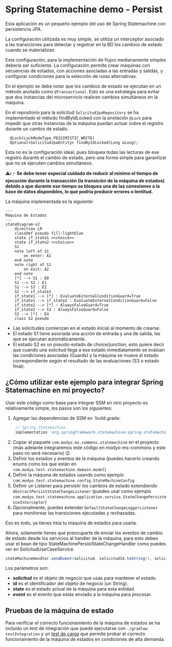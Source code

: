 # Spring Statemachine demo - Persist

Esta aplicación es un pequeño ejemplo del uso de Spring Statemachine con persistencia JPA.

La configuración utilizada es muy simple, se utiliza un interceptor asociado a las transiciones para detectar y
registrar en la BD los cambios de estado cuando se materializan.

Esta configuración, para la implementación de flujos medianamente simples debería ser suficiente.
La configuración permite crear máquinas con secuencias de estados, con acciones asociadas a las entradas y salidas,
y configurar condiciones para la selección de rutas alternativas.

En el ejemplo se debe notar que los cambios de estado se ejecutan en un método anotado como `@Transactional`.
Esto es una estrategia para evitar que dos instancias del microservicio realicen cambios simultáneos en la máquina.

En el repositorio para la solicitud `SolicitudJpaRepository` se ha implementado el método findByIdLocked con la
anotación `@Lock` para impedir que otras instancias de la máquina puedan actuar sobre el registro durante un cambio de estado.
```
  @Lock(LockModeType.PESSIMISTIC_WRITE)
  Optional<SolicitudJpaEntity> findByIdLocked(Long aLong);
```
Esta no es la configuración ideal, pues bloquea todas las lecturas de ese registro durante el cambio de estado,
pero una forma simple para garantizar que no se ejecuten cambios simultáneos.

:warning::point_right: **Se debe tener especial cuidado de reducir al mínimo el tiempo de ejecución durante la transacción
(la transición de la máquina de estados) debido a que durante ese tiempo se bloquea una de las conexiones
a la base de datos disponibles, lo que podría producir errores o lentitud.**

La máquina implementada es la siguiente:
```mermaid
---
Máquina de Estados
---
stateDiagram-v2
    direction LR
    classDef pseudo fill:lightblue
    state if_state1 <<choice>>
    state if_state2 <<choice>>
    S1
    note left of S1
        on enter: A1
    end note
    note right of S1
        on exit: A2
    end note
    [*] --> S1 : E0
    S1 --> S2 : E1
    S1 --> S3 : E2
    S2 --> if_state1
    if_state1 --> [*] : EvaluateExternalConditionGuard=True
    if_state1 --> if_state2 : EvaluateExternalConditionGuard=False
    if_state2 --> [*] : AlwaysFalseGuard=True
    if_state2 --> S3 : AlwaysFalseGuard=False
    S3 --> [*] : E4
    class S2 pseudo
```

- Las solicitudes comienzan en el estado inicial al momento de crearse.
- El estado S1 tiene asociada una acción de entrada y una de salida, las que se ejecutan automáticamente.
- El estado S2 es un pseudo-estado de choice/junction, esto quiere decir que cuando una solicitud llega a ese estado
inmediatamente se evalúan las condiciones asociadas (Guards) y la máquina se mueve al estado correspondiente
según el resultado de las evaluaciones (S3 o estado final).

## ¿Cómo utilizar este ejemplo para integrar Spring Statemachine en mi proyecto?

Usar este código como base para integrar SSM en otro proyecto es relativamente simple,
los pasos son los siguientes:
1. Agregar las dependencias de SSM en `build.grade:
   ```groovy
    // Spring Statemachine
    implementation 'org.springframework.statemachine:spring-statemachine-starter:3.2.0'
   ```
2. Copiar el paquete `com.modyo.ms.commons.statemachine` en el proyecto
(más adelante integraremos este código en modyo-ms-commons y este paso no será necesario) :wink:
3. Definir los estados y eventos de la máquina (puedes hacerlo creando enums como los que están
en `com.modyo.test.statemachine.domain.model`)
4. Definir la máquina de estados usando como ejemplo `com.modyo.test.statemachine.config.StateMachineConfig`
5. Definir un Listener para persistir los cambios de estado extendiendo `AbstractPersistStateChangeListener`
(puedes usar como ejemplo `com.modyo.test.statemachine.application.service.StateChangePersistenceInterceptor`)
6. Opcionalmente, puedes extender `DefaultStateChangeLoggerListener` para
monitorear las transiciones ejecutadas y rechazadas.

Eso es todo, ya tienes lista tu máquina de estados para usarla.

Ahora, solamente tienes que preocuparte de enviar los eventos de cambio de estado desde los
servicios al handler de la máquina, para esto debes usar el bean de tipo StateMachinePersistStateChangeHandler como puedes
ver en SolicitudUseCaseService.
````java
stateMachineHandler.sendEvent(solicitud, solicitudId.toString(), solicitud.getState(), event);
````
Los parámetros son:
- **solicitud** es el objeto de negocio que usas para mantener el estado.
- **id** es el identificador del objeto de negocio (un String).
- **state** es el estado actual de la máquina para esta entidad.
- **event** es el evento que estás enviado a la máquina para procesar.

## Pruebas de la máquina de estado
Para verificar el correcto funcionamiento de la máquina de estados se ha incluido
un test de integración que puede ejecutarse con `./gradlew testIntegration` y un [test de carga](src/k6/README.md)
que permite probar el correcto funcionamiento de la máquina de estados en condiciones de alta demanda.
